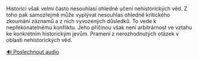 
Historici však velmi často nesouhlasí ohledně učení nehistorických věd. Z toho pak samozřejmě může vyplývat nesouhlas ohledně kritického zkoumání záznamů a z nich vyvozených důsledků. To vede k nepřekonatelnému konfliktu. Jeho příčinou však není arbitrárnost ve vztahu ke konkrétním historickým jevům. Pramení z nerozhodnutých otázek v oblasti nehistorických věd.

[🔊 Poslechnout audio](/data/7-paragraphs/audio/chapter_19/para_005-Historici-vak-velmi-asto-nesouhlas-ohledn-uen.mp3)
